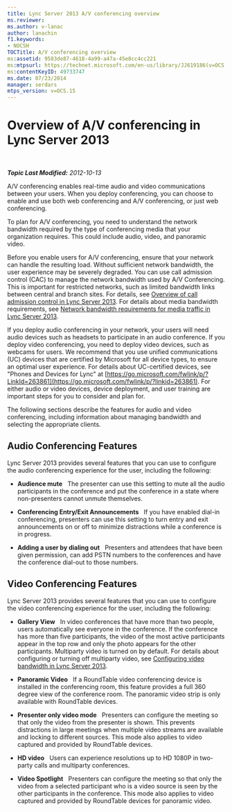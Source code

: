 ```yaml
---
title: Lync Server 2013 A/V conferencing overview
ms.reviewer: 
ms.author: v-lanac
author: lanachin
f1.keywords:
- NOCSH
TOCTitle: A/V conferencing overview
ms:assetid: 9583de87-4618-4a99-a47a-45e8cc4cc221
ms:mtpsurl: https://technet.microsoft.com/en-us/library/JJ619186(v=OCS.15)
ms:contentKeyID: 49733747
ms.date: 07/23/2014
manager: serdars
mtps_version: v=OCS.15
---
```


<div data-xmlns="http://www.w3.org/1999/xhtml">

<div class="topic" data-xmlns="http://www.w3.org/1999/xhtml" data-msxsl="urn:schemas-microsoft-com:xslt" data-cs="http://msdn.microsoft.com/">

<div data-asp="https://msdn2.microsoft.com/asp">

# Overview of A/V conferencing in Lync Server 2013

</div>

<div id="mainSection">

<div id="mainBody">

<span> </span>

_**Topic Last Modified:** 2012-10-13_

A/V conferencing enables real-time audio and video communications between your users. When you deploy conferencing, you can choose to enable and use both web conferencing and A/V conferencing, or just web conferencing.

To plan for A/V conferencing, you need to understand the network bandwidth required by the type of conferencing media that your organization requires. This could include audio, video, and panoramic video.

Before you enable users for A/V conferencing, ensure that your network can handle the resulting load. Without sufficient network bandwidth, the user experience may be severely degraded. You can use call admission control (CAC) to manage the network bandwidth used by A/V Conferencing. This is important for restricted networks, such as limited bandwidth links between central and branch sites. For details, see [Overview of call admission control in Lync Server 2013](lync-server-2013-overview-of-call-admission-control.md). For details about media bandwidth requirements, see [Network bandwidth requirements for media traffic in Lync Server 2013](lync-server-2013-network-bandwidth-requirements-for-media-traffic.md).

If you deploy audio conferencing in your network, your users will need audio devices such as headsets to participate in an audio conference. If you deploy video conferencing, you need to deploy video devices, such as webcams for users. We recommend that you use unified communications (UC) devices that are certified by Microsoft for all device types, to ensure an optimal user experience. For details about UC-certified devices, see "Phones and Devices for Lync" at [https://go.microsoft.com/fwlink/p/?LinkId=263861](https://go.microsoft.com/fwlink/p/?linkid=263861). For either audio or video devices, device deployment, and user training are important steps for you to consider and plan for.

The following sections describe the features for audio and video conferencing, including information about managing bandwidth and selecting the appropriate clients.

<div>

## Audio Conferencing Features

Lync Server 2013 provides several features that you can use to configure the audio conferencing experience for the user, including the following:

  - **Audience mute**   The presenter can use this setting to mute all the audio participants in the conference and put the conference in a state where non-presenters cannot unmute themselves.

  - **Conferencing Entry/Exit Announcements**   If you have enabled dial-in conferencing, presenters can use this setting to turn entry and exit announcements on or off to minimize distractions while a conference is in progress.

  - **Adding a user by dialing out**   Presenters and attendees that have been given permission, can add PSTN numbers to the conferences and have the conference dial-out to those numbers.

</div>

<div>

## Video Conferencing Features

Lync Server 2013 provides several features that you can use to configure the video conferencing experience for the user, including the following:

  - **Gallery View**   In video conferences that have more than two people, users automatically see everyone in the conference. If the conference has more than five participants, the video of the most active participants appear in the top row and only the photo appears for the other participants. Multiparty video is turned on by default. For details about configuring or turning off multiparty video, see [Configuring video bandwidth in Lync Server 2013](lync-server-2013-configuring-video-bandwidth.md).

  - **Panoramic Video**   If a RoundTable video conferencing device is installed in the conferencing room, this feature provides a full 360 degree view of the conference room. The panoramic video strip is only available with RoundTable devices.

  - **Presenter only video mode**   Presenters can configure the meeting so that only the video from the presenter is shown. This prevents distractions in large meetings when multiple video streams are available and locking to different sources. This mode also applies to video captured and provided by RoundTable devices.

  - **HD video**   Users can experience resolutions up to HD 1080P in two-party calls and multiparty conferences.

  - **Video Spotlight**   Presenters can configure the meeting so that only the video from a selected participant who is a video source is seen by the other participants in the conference. This mode also applies to video captured and provided by RoundTable devices for panoramic video.

</div>

</div>

<span> </span>

</div>

</div>

</div>

